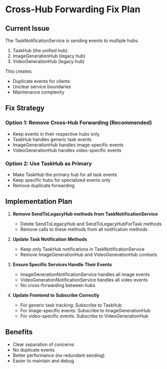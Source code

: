 # Cross-Hub Forwarding Fix Plan

## Current Issue
The TaskNotificationService is sending events to multiple hubs:
1. TaskHub (the unified hub)
2. ImageGenerationHub (legacy hub)
3. VideoGenerationHub (legacy hub)

This creates:
- Duplicate events for clients
- Unclear service boundaries
- Maintenance complexity

## Fix Strategy

### Option 1: Remove Cross-Hub Forwarding (Recommended)
- Keep events in their respective hubs only
- TaskHub handles generic task events
- ImageGenerationHub handles image-specific events
- VideoGenerationHub handles video-specific events

### Option 2: Use TaskHub as Primary
- Make TaskHub the primary hub for all task events
- Keep specific hubs for specialized events only
- Remove duplicate forwarding

## Implementation Plan

1. **Remove SendToLegacyHub methods from TaskNotificationService**
   - Delete SendToLegacyHub and SendToLegacyHubForTask methods
   - Remove calls to these methods from all notification methods

2. **Update Task Notification Methods**
   - Keep only TaskHub notifications in TaskNotificationService
   - Remove ImageGenerationHub and VideoGenerationHub contexts

3. **Ensure Specific Services Handle Their Events**
   - ImageGenerationNotificationService handles all image events
   - VideoGenerationNotificationService handles all video events
   - No cross-forwarding between hubs

4. **Update Frontend to Subscribe Correctly**
   - For generic task tracking: Subscribe to TaskHub
   - For image-specific events: Subscribe to ImageGenerationHub
   - For video-specific events: Subscribe to VideoGenerationHub

## Benefits
- Clear separation of concerns
- No duplicate events
- Better performance (no redundant sending)
- Easier to maintain and debug